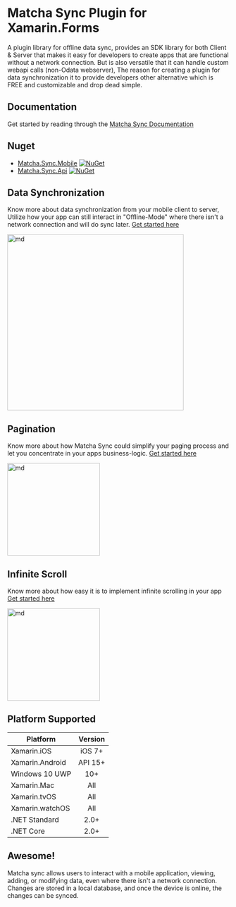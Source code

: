 # Matcha Sync Plugin for Xamarin.Forms
A plugin library for offline data sync, provides an SDK library for both Client & Server that makes it easy for developers to create apps that are functional without a network connection. But is also versatile that it can handle custom webapi calls (non-Odata webserver), The reason for creating a plugin for data synchronization it to provide developers other alternative which is FREE and customizable and drop dead simple. 

## Documentation

Get started by reading through the [Matcha Sync Documentation](https://winstongubantes.github.io/MatchaSync/) 

## Nuget

* [Matcha.Sync.Mobile](http://www.nuget.org/packages/Matcha.Sync.Mobile) [![NuGet](https://img.shields.io/nuget/v/Matcha.Sync.Mobile.svg?label=NuGet)](https://www.nuget.org/packages/Matcha.Sync.Mobile/)
* [Matcha.Sync.Api](http://www.nuget.org/packages/Matcha.Sync.Api) [![NuGet](https://img.shields.io/nuget/v/Matcha.Sync.Api.svg?label=NuGet)](https://www.nuget.org/packages/Matcha.Sync.Api/)

## Data Synchronization
Know more about data synchronization from your mobile client to server, Utilize how your app can still interact in "Offline-Mode" where there isn't a network connection and will do sync later. [Get started here](https://winstongubantes.github.io/matchasync/)

<img src="https://github.com/winstongubantes/matcha.sync/blob/master/Images/valid.gif" width="400" title="md">

## Pagination
Know more about how Matcha Sync could simplify your paging process and let you concentrate in your apps business-logic. [Get started here](https://winstongubantes.github.io/matchasync/Pagination.html)

<img src="https://github.com/winstongubantes/matcha.sync/blob/master/Images/pagination.gif" width="210" title="md">

## Infinite Scroll
Know more about how easy it is to implement infinite scrolling in your app [Get started here](https://winstongubantes.github.io/matchasync/InfiniteScroll.html)

<img src="https://github.com/winstongubantes/matcha.sync/blob/master/Images/infinite.gif" width="210" title="md">

## Platform Supported

|Platform|Version|
| ------------------- | :-----------: |
|Xamarin.iOS|iOS 7+|
|Xamarin.Android|API 15+|
|Windows 10 UWP|10+|
|Xamarin.Mac|All|
|Xamarin.tvOS|All|
|Xamarin.watchOS|All|
|.NET Standard|2.0+|
|.NET Core|2.0+|

## Awesome!
 
Matcha sync allows users to interact with a mobile application, viewing, adding, or modifying data, even where there isn't a network connection. Changes are stored in a local database, and once the device is online, the changes can be synced.
